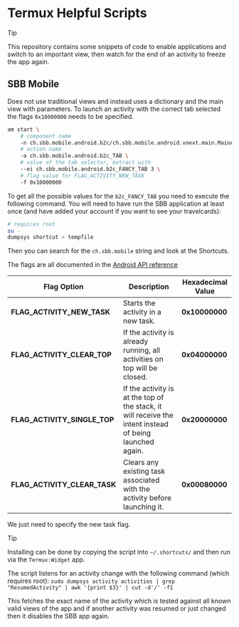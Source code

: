 # Termux Helpful Scripts

> [!TIP]
> This repository contains some snippets of code to enable applications and
> switch to an important view, then watch for the end of an activity to freeze
> the app again.

## SBB Mobile

Does not use traditional views and instead uses a dictionary and the main view
with parameters. To launch an activity with the correct tab selected the flags
`0x10000000` needs to be specified.

```bash
am start \
    # component name
    -n ch.sbb.mobile.android.b2c/ch.sbb.mobile.android.vnext.main.MainActivity \
    # action name
    -a ch.sbb.mobile.android.b2c_TAB \
    # value of the tab selector, extract with
    --ei ch.sbb.mobile.android.b2c_FANCY_TAB 3 \
    # flag value for FLAG_ACTIVITY_NEW_TASK
    -f 0x10000000
```

To get all the possible values for the `b2c_FANCY_TAB` you need to execute
the following command. You will need to have run the SBB application at least
once (and have added your account if you want to see your travelcards):

```bash
# requires root
su -
dumpsys shortcut > tempfile
```

Then you can search for the `ch.sbb.mobile` string and look at the Shortcuts.


The flags are all documented in the [Android API reference](https://developer.android.com/reference/android/content/Intent#FLAG_ACTIVITY_BROUGHT_TO_FRONT)

| **Flag Option**                          | **Description**                                                                                     | **Hexadecimal Value** |
|------------------------------------------|-----------------------------------------------------------------------------------------------------|------------------------|
| **FLAG_ACTIVITY_NEW_TASK**               | Starts the activity in a new task.                                                                  | **0x10000000**         |
| **FLAG_ACTIVITY_CLEAR_TOP**              | If the activity is already running, all activities on top will be closed.                          | **0x04000000**         |
| **FLAG_ACTIVITY_SINGLE_TOP**             | If the activity is at the top of the stack, it will receive the intent instead of being launched again. | **0x20000000**         |
| **FLAG_ACTIVITY_CLEAR_TASK**             | Clears any existing task associated with the activity before launching it.                         | **0x00080000**         |

We just need to specify the new task flag.

> [!TIP]
> Installing can be done by copying the script into `~/.shortcuts/` and then
> run via the `Termux:Widget` app.

The script listens for an activity change with the following command (which requires root):
`sudo dumpsys activity activities | grep "ResumedActivity" | awk '{print $3}' | cut -d'/' -f1`

This fetches the exact name of the activity which is tested against all known
valid views of the app and if another activity was resumed or just changed then
it disables the SBB app again.
